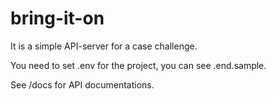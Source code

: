 # bring-it-on

It is a simple API-server for a case challenge.

You need to set .env for the project, you can see .end.sample.

See /docs for API documentations.
